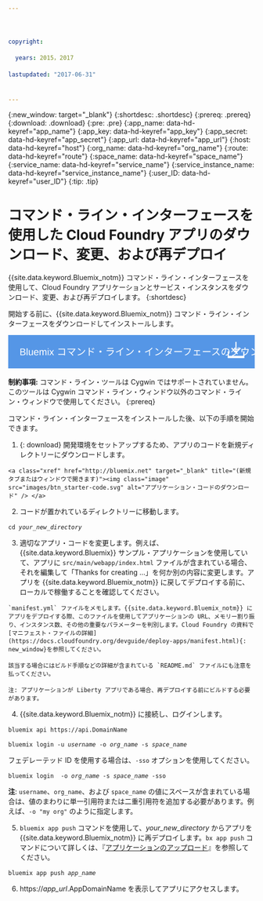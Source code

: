 ```yaml
---



copyright:

  years: 2015，2017

lastupdated: "2017-06-31"


---
```


{:new_window: target="_blank"}
{:shortdesc: .shortdesc}
{:prereq: .prereq}
{:download: .download}
{:pre: .pre}
{:app_name: data-hd-keyref="app_name"}
{:app_key: data-hd-keyref="app_key"}
{:app_secret: data-hd-keyref="app_secret"}
{:app_url: data-hd-keyref="app_url"}
{:host: data-hd-keyref="host"}
{:org_name: data-hd-keyref="org_name"}
{:route: data-hd-keyref="route"}
{:space_name: data-hd-keyref="space_name"}
{:service_name: data-hd-keyref="service_name"}
{:service_instance_name: data-hd-keyref="service_instance_name"}
{:user_ID: data-hd-keyref="user_ID"}
{:tip: .tip}

# コマンド・ライン・インターフェースを使用した Cloud Foundry アプリのダウンロード、変更、および再デプロイ

{{site.data.keyword.Bluemix_notm}} コマンド・ライン・インターフェースを使用して、Cloud Foundry アプリケーションとサービス・インスタンスをダウンロード、変更、および再デプロイします。
{:shortdesc}

開始する前に、{{site.data.keyword.Bluemix_notm}} コマンド・ライン・インターフェースをダウンロードしてインストールします。 

<p>
<a class="xref" href="https://clis.ng.bluemix.net" target="_blank" title="(新規タブまたはウィンドウで開きます)"><img class="image" src="images/btn_bx_commandline.svg" alt="Bluemix コマンド・ライン・インターフェースのダウンロード" /> </a>
</p>

**制約事項:** コマンド・ライン・ツールは Cygwin ではサポートされていません。このツールは Cygwin コマンド・ライン・ウィンドウ以外のコマンド・ライン・ウィンドウで使用してください。
{:prereq}

コマンド・ライン・インターフェースをインストールした後、以下の手順を開始できます。

  1. {: download} 開発環境をセットアップするため、アプリのコードを新規ディレクトリーにダウンロードします。
  
    <a class="xref" href="http://bluemix.net" target="_blank" title="(新規タブまたはウィンドウで開きます)"><img class="image" src="images/btn_starter-code.svg" alt="アプリケーション・コードのダウンロード" /> </a>

  2. コードが置かれているディレクトリーに移動します。

  <pre class="pre"><code class="hljs">cd <var class="keyword varname">your_new_directory</var></code></pre>

  3.  適切なアプリ・コードを変更します。例えば、{{site.data.keyword.Bluemix}} サンプル・アプリケーションを使用していて、アプリに `src/main/webapp/index.html` ファイルが含まれている場合、それを編集して「Thanks for creating ...」を何か別の内容に変更します。アプリを {{site.data.keyword.Bluemix_notm}} に戻してデプロイする前に、ローカルで稼働することを確認してください。

    `manifest.yml` ファイルをメモします。{{site.data.keyword.Bluemix_notm}} にアプリをデプロイする際、このファイルを使用してアプリケーションの URL、メモリー割り振り、インスタンス数、その他の重要なパラメーターを判別します。Cloud Foundry の資料で[マニフェスト・ファイルの詳細](https://docs.cloudfoundry.org/devguide/deploy-apps/manifest.html){: new_window}を参照してください。

    該当する場合にはビルド手順などの詳細が含まれている `README.md` ファイルにも注意を払ってください。

    注: アプリケーションが Liberty アプリである場合、再デプロイする前にビルドする必要があります。

  4. {{site.data.keyword.Bluemix_notm}} に接続し、ログインします。

  <pre class="pre"><code class="hljs">bluemix api https://api.<span class="keyword" data-hd-keyref="DomainName">DomainName</span></code></pre>

  <pre class="pre"><code class="hljs">bluemix login -u <var class="keyword varname" data-hd-keyref="user_ID">username</var> -o <var class="keyword varname" data-hd-keyref="org_name">org_name</var> -s <var class="keyword varname" data-hd-keyref="space_name">space_name</var></code></pre>

  フェデレーテッド ID を使用する場合は、`-sso` オプションを使用してください。

  <pre class="pre"><code class="hljs">bluemix login  -o <var class="keyword varname" data-hd-keyref="org_name">org_name</var> -s <var class="keyword varname" data-hd-keyref="space_name">space_name</var> -sso</code></pre>
  
  **注**: `username`、`org_name`、および `space_name` の値にスペースが含まれている場合は、値のまわりに単一引用符または二重引用符を追加する必要があります。例えば、`-o "my org"` のように指定します。

  5. `bluemix app push` コマンドを使用して、<var class="keyword varname">your_new_directory</var> からアプリを {{site.data.keyword.Bluemix_notm}} に再デプロイします。`bx app push` コマンドについて詳しくは、『[アプリケーションのアップロード](/docs/starters/upload_app.html)』を参照してください。

  <pre class="pre"><code class="hljs">bluemix app push <var class="keyword varname" data-hd-keyref="app_name">app_name</var></code></pre>

  6. https://<var class="keyword varname" data-hd-keyref="app_url">app_url</var>.<span class="keyword" data-hd-keyref="APPDomain">AppDomainName</span> を表示してアプリにアクセスします。
